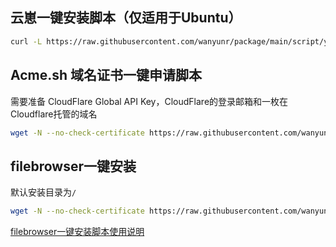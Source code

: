 ## 云崽一键安装脚本（仅适用于Ubuntu）
```bash
curl -L https://raw.githubusercontent.com/wanyunr/package/main/script/yunzai_built_ubuntu.sh | bash
```


## Acme.sh 域名证书一键申请脚本

需要准备 CloudFlare Global API Key，CloudFlare的登录邮箱和一枚在Cloudflare托管的域名
```bash
wget -N --no-check-certificate https://raw.githubusercontent.com/wanyunr/package/main/script/acme1key.sh && bash acme1key.sh
```



## filebrowser一键安装
默认安装目录为`/`
```bash
wget -N --no-check-certificate https://raw.githubusercontent.com/wanyunr/package/main/script/filebrowser.sh && bash filebrowser.sh
```
[filebrowser一键安装脚本使用说明](https://github.com/wanyunr/package/wiki/#filebrowser%E4%B8%80%E9%94%AE%E5%AE%89%E8%A3%85%E8%84%9A%E6%9C%AC%E4%BD%BF%E7%94%A8%E8%AF%B4%E6%98%8E)
